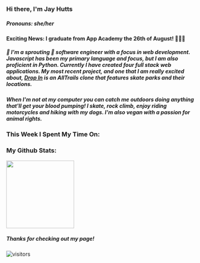 ### Hi there, I'm Jay Hutts
##### ___Pronouns: she/her___

#### Exciting News: I graduate from App Academy the 26th of August! 🤩🤩🤩

##### 🌱 I'm a sprouting 🌱 software engineer with a focus in web development. Javascript has been my primary language and focus, but I am also proficient in Python. Currently I have created four full stack web applications. My most recent project, and one that I am really excited about, [Drop In](https://github.com/jay-bean/DropIn) is an AllTrails clone that features skate parks and their locations.

##### When I'm not at my computer you can catch me outdoors doing anything that'll get your blood pumping! I skate, rock climb, enjoy riding motorcycles and hiking with my dogs. I'm also vegan with a passion for animal rights. 

### This Week I Spent My Time On:
<!--START_SECTION:waka-->
<!--END_SECTION:waka-->

### My Github Stats:

<img height="180em" src="https://github-readme-stats.vercel.app/api?username=jay-bean&show_icons=true&hide_border=true&&count_private=true&include_all_commits=true" />

##### Thanks for checking out my page!
![visitors](https://visitor-badge.glitch.me/badge?page_id=${jay-bean}.${jay-bean})

